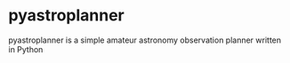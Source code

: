 # pyastroplanner
pyastroplanner is a simple amateur astronomy observation planner written in Python
